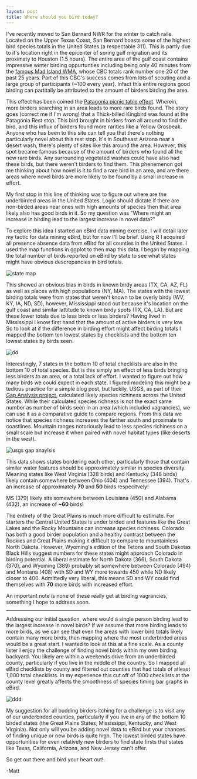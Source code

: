 ```yaml
---
layout: post
title: Where should you bird today?
---
```

I've recently moved to San Bernard NWR for the winter to catch rails. Located on the Upper Texas Coast, San Bernard boasts some of the highest bird species totals in the United States (a respectable 311). This is partly due to it's location right in the epicenter of spring gulf migration and its proximaty to Houston (1.5 hours). The entire area of the gulf coast contains impressive  winter birding oppurtunties including being only 40 minutes from the [famous Mad Island WMA](https://www.nature.org/ourinitiatives/regions/northamerica/unitedstates/texas/explore/mad-island-bird-count.xml?redirect=https-301), whose CBC totals rank number one 20 of the past 25 years. Part of this CBC's success comes from lots of scouting and a large group of participants (~100 every year). Infact this entire regions good birding can partitally be attributed to the amount of birders birding the area. 

This effect has been coined the [Patagonia picnic table effect](https://en.wikipedia.org/wiki/Patagonia_picnic_table_effect). Wherein, more birders searching in an area leads to more rare birds found. The story goes (correct me if I'm wrong) that a Thick-billed Kingbird was found  at the Patagonia Rest stop. This bird brought in birders from all around to find the bird, and this influx of birders found more rarities like a Yellow Grosbeak. Anyone who has been to this site can tell you that there's nothing particularly novel about this rest stop. It's in Southeast Arizona near a desert wash, there's plenty of sites like this around the area. However, this spot became famous because of the amount of birders who found all the new rare birds. Any surrounding vegetated washes could have also had these birds, but there weren't birders to find them. This phenemenon got me thinking about how novel is it to find a rare bird in an area, and are there areas where novel birds are more likely to be found by a small increase in effort.

My first stop in this line of thinking was to figure out where are the underbirded areas in the United States. Logic should dictate if there are non-birded areas near ones with high amounts of species then that area likely also has good birds in it. So my question was "Where might an increase in birding lead to the largest increase in novel data?" 

To explore this idea I started an eBird data mining exercise. I will detail later my tactic for data mining eBird, but for now I'll be brief. Using R I acquired all presence absence data from eBird for all counties in the United States. I used the map functions in ggplot to then map this data. I began by mapping the total number of birds reported on eBird by state to see what states might have obvious descrepancies in bird totals.

![state map](https://i.imgur.com/HoCx4zI.png)

This showed an obvious bias in birds in known birdy areas (TX, CA, AZ, FL) as well as places with high populations (NY, MA). The states with the lowest birding totals were from states that weren't known to be overly birdy (WV, KY, IA, ND, SD), however, Mississippi stood out because it's location on the gulf coast and similar lattitude to known birdy spots (TX, CA, LA). But are these lower totals due to less birds or less birders? Having lived in Mississippi I know first hand that the amount of active birders is very low. So to look at if the difference in birding effort might affect birding totals I mapped the bottom ten lowest states by checklists and the bottom ten lowest states by birds seen.


![dd](https://i.imgur.com/QO2ro6D.png)

Interestingly, 7 states in the bottom 10 of total checklists are also in the bottom 10 of total species. But is this simply an effect of less birds bringing less birders to an area, or a total lack of effort. I wanted to figure out how many birds we could expect in each state. I figured modeling this might be a tedious practice for a simple blog post, but luckily, USGS, as part of their [Gap Analysis project](https:Fre//gapanalysis.usgs.gov/species/), calculated likely species richiness across the United States. While their calculated species richness is not the exact same number as number of birds seen in an area (which included vagrancies), we can use it as a comparative guide to compare regions. From this data we notice that species richness increases the farther south and proximate to coastlines. Mountain ranges notoriously lead to less species richiness on a small scale but increase it when paired with novel habitat types (like deserts in the west).

![usgs gap anaylsis](https://gapanalysis.usgs.gov/species/files/2012/03/Birds_Richness.png)

This data shows states bordering each other, particularly those that contain similar water features should be approximately similar in species diversity. Meaning states like West Virginia (328 birds) and Kentucky (348 birds) likely contain somewhere between Ohio (404) and Tennessee (394). That's an increase of approximately **70** and **50** birds respecitvely! 

MS (379) likely sits somewhere between Louisiana (450) and Alabama (432), an increase of **~60** birds!

The entirety of the Great Plains is much more difficult to estimate. For starters the Central United States is under birded and features like the Great Lakes and the Rocky Mountains can increase species richiness. Colorado has both a good birder population and a healthy contrast between the Rockies and Great Plains making it difficult to compare to mountainless North Dakota. However, Wyoming's edition of the Tetons and South Dakotas Black Hills suggest numbers for these states might approach Colorado in birding potential. A liberal estimate for  North Dakota (366), South Dakota (370), and Wyoming (389) probably sit somewhere between Colorado (494) and Montana (408) with SD and WY more towards 450 while ND likely closer to 400. Admittedly very liberal, this means SD and WY could find themselves with **70** more birds with increased effort.

An important note is none of these really get at birding vagrancies, something I hope to address soon. 

--------------------------------------------------------------

Addressing our initial question, where would a single person birding lead to the largest increase in novel birds? If we assume that more birding leads to more birds, as we can see that even the areas with lower bird totals likely contain many more birds, then mapping where the most underbirded areas would be a great start. I wanted to look at this at a fine scale. As a county lister I enjoy the challenge of finding novel birds within my own birding backyard. You likely are within a weekends drive from an underbirded county, particularly if you live in the middle of the country. So I mapped all eBird checklists by county and filtered out counties that had totals of atleast 1,000 total checklists. In my experience this cut off of 1000 checklists at the county level greatly affects the smoothness of species timing bar graphs in eBird.

![ddd](https://i.imgur.com/AnCyPLo.png)

My suggestion for all budding birders itching for a challenge is to visit any of our underbirded counties, particularly if you live in any of the bottom 10 birded states (the Great Plains States, Mississippi, Kentucky, and West Virginia). Not only will you be adding novel data to eBird but your chances of finding unique or new birds is quite high. The lowest birded states have opportunities for even relatively new birders to find state firsts that states like Texas, California, Arizona, and New Jersey can't offer.

So get out there and bird your heart out!.

-Matt
